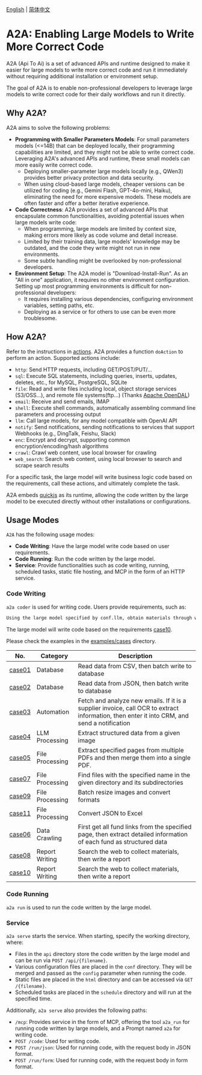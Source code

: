 
[English](README.md) | [简体中文](README.cn.md)

# A2A: Enabling Large Models to Write More Correct Code

A2A (Api To Ai) is a set of advanced APIs and runtime designed to make it easier for large models to write more correct code and run it immediately without requiring additional installation or environment setup.

The goal of A2A is to enable non-professional developers to leverage large models to write correct code for their daily workflows and run it directly.

## Why A2A?

A2A aims to solve the following problems:
  - **Programming with Smaller Parameters Models**: For small parameters models (<=14B) that can be deployed locally, their programming capabilities are limited, and they might not be able to write correct code. Leveraging A2A's advanced APIs and runtime, these small models can more easily write correct code.
    - Deploying smaller-parameter large models locally (e.g., QWen3) provides better privacy protection and data security.
    - When using cloud-based large models, cheaper versions can be utilized for coding (e.g., Gemini Flash, GPT-4o-mini, Haiku), eliminating the need for more expensive models. These models are often faster and offer a better iterative experience.
  - **Code Correctness**: A2A provides a set of advanced APIs that encapsulate common functionalities, avoiding potential issues when large models write code:
      - When programming, large models are limited by context size, making errors more likely as code volume and detail increase.
      - Limited by their training data, large models' knowledge may be outdated, and the code they write might not run in new environments.
      - Some subtle handling might be overlooked by non-professional developers.
  - **Environment Setup**: The A2A model is "Download-Install-Run". As an "All in one" application, it requires no other environment configuration. Setting up most programming environments is difficult for non-professional developers:
      - It requires installing various dependencies, configuring environment variables, setting paths, etc.
      - Deploying as a service or for others to use can be even more troublesome.

## How A2A?

Refer to the instructions in [actions](bindings/nodejs/action.ts). A2A provides a function `doAction` to perform an action. Supported actions include:

  - `http`: Send HTTP requests, including GET/POST/PUT/...
  - `sql`: Execute SQL statements, including queries, inserts, updates, deletes, etc., for MySQL, PostgreSQL, SQLite
  - `file`: Read and write files including local, object storage services (S3/OSS...), and remote file systems(ftp...) (Thanks [Apache OpenDAL](https://github.com/apache/opendal))
  - `email`: Receive and send emails, IMAP
  - `shell`: Execute shell commands, automatically assembling command line parameters and processing output
  - `llm`: Call large models, for any model compatible with OpenAI API
  - `notify`: Send notifications, sending notifications to services that support Webhooks (e.g., DingTalk, Feishu, Slack)
  - `enc`: Encrypt and decrypt, supporting common encryption/encoding/hash algorithms
  - `crawl`: Crawl web content, use local browser for crawling
  - `web_search`: Search web content, using local browser to search and scrape search results

For a specific task, the large model will write business logic code based on the requirements, call these actions, and ultimately complete the task.

A2A embeds [quickjs](https://bellard.org/quickjs/) as its runtime, allowing the code written by the large model to be executed directly without other installations or configurations.

## Usage Modes

`A2A` has the following usage modes:

  - **Code Writing**: Have the large model write code based on user requirements.
  - **Code Running**: Run the code written by the large model.
  - **Service**: Provide functionalities such as code writing, running, scheduled tasks, static file hosting, and MCP in the form of an HTTP service.

### Code Writing

`a2a coder` is used for writing code. Users provide requirements, such as:

```markdown
Using the large model specified by conf.llm, obtain materials through web search, then write a research report on the usage of MCP (Model Context Protocol) in the large model field, and save the result as mcp.md.
```

The large model will write code based on the requirements [case10](examples/cases/case10/case10.vertex-ai.gemini-2.5-flash-preview-04-17.js).

Please check the examples in the [examples/cases](examples/cases) directory.

| No. | Category | Description |
|---|---|---|
|[case01](case01/case01.md)|Database|Read data from CSV, then batch write to database|
|[case02](case02/case02.md)|Database|Read data from JSON, then batch write to database|
|[case03](case03/case03.md)|Automation|Fetch and analyze new emails. If it is a supplier invoice, call OCR to extract information, then enter it into CRM, and send a notification|
|[case04](case04/case04.md)|LLM Processing|Extract structured data from a given image|
|[case05](case05/case05.md)|File Processing|Extract specified pages from multiple PDFs and then merge them into a single PDF.|
|[case07](case07/case07.md)|File Processing|Find files with the specified name in the given directory and its subdirectories|
|[case09](case09/case09.md)|File Processing|Batch resize images and convert formats|
|[case11](case11/case11.md)|File Processing|Convert JSON to Excel|
|[case06](case06/case06.md)|Data Crawling|First get all fund links from the specified page, then extract detailed information of each fund as structured data|
|[case08](case08/case08.md)|Report Writing|Search the web to collect materials, then write a report|
|[case10](case10/case10.md)|Report Writing|Search the web to collect materials, then write a report|

### Code Running

`a2a run` is used to run the code written by the large model.

### Service

`a2a serve` starts the service. When starting, specify the working directory, where:

  - Files in the `api` directory store the code written by the large model and can be run via `POST /api/{filename}`.
  - Various configuration files are placed in the `conf` directory. They will be merged and passed as the `config` parameter when running the code.
  - Static files are placed in the `html` directory and can be accessed via `GET /{filename}`.
  - Scheduled tasks are placed in the `schedule` directory and will run at the specified time.

Additionally, `a2a serve` also provides the following paths:

  - `/mcp`: Provides service in the form of MCP, offering the tool `a2a_run` for running code written by large models, and a Prompt named `a2a` for writing code.
  - `POST /code`: Used for writing code.
  - `POST /run/json`: Used for running code, with the request body in JSON format.
  - `POST /run/form`: Used for running code, with the request body in form format.